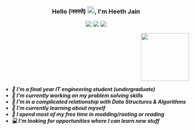 ### <h3 align="center">Hello (नमस्ते) <img src="https://raw.githubusercontent.com/MartinHeinz/MartinHeinz/master/wave.gif" width="20px">, I'm Heeth Jain </h3>

<p align="center">
    <!-- Website
    <a href="https://twitter.com/heethjain21"><img src="https://img.shields.io/badge/-heethjain21.github.io-111111?style=flat&logo=Google-Chrome&logoColor=white"/></a> -->
    <!-- Linkedin -->
    <a href="https://www.linkedin.com/in/heethjain21"><img src="https://img.shields.io/badge/-heethjain21-0077B5?style=flat&logo=Linkedin&logoColor=white"/></a>
    <!-- Mail -->
    <a href="mailto:heethjain21@gmail.com"><img src="https://img.shields.io/badge/-heethjain21@gmail.com-D14836?style=flat&logo=Gmail&logoColor=white"/></a>
    <!-- Twitter -->
    <a href="https://twitter.com/heethjain21"><img src="https://img.shields.io/badge/-@heethjain21-1877F2?style=flat&logo=Twitter&logoColor=white"/></a>
</p>

<img align="right" height="130em" src="https://github-readme-stats-eight-theta.vercel.app/api?username=heethjain21&show_icons=true&theme=algolia&include_all_commits=true&count_private=true"/>
<div>
    <h5>
    <ul style="display: inline-block; text-align: left;">
        <li>🏫 I'm a final year IT engineering student (undergraduate)
        </li>
        <li>🔭 I'm currently working on my problem solving skills
        </li>
        <li>💖 I'm in a complicated relationship with Data Structures & Algorithms
        </li>
        <li>🌱 I'm currently learning about myself
        </li>
        <li>🌟 I spend most of my free time in modding/rooting or reading
        </li>
        <li>💻 I'm looking for opportunities where I can learn new stuff
        </li>
    </ul>   
    </h5>        
</div>
